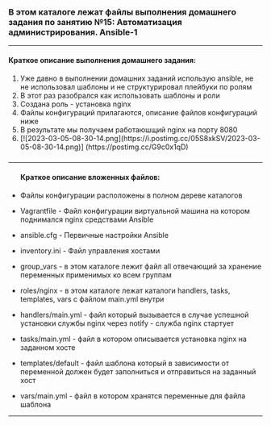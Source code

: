 <h3>В этом каталоге лежат файлы выполнения домашнего задания по занятию №15:
Автоматизация администрирования. Ansible-1</h3>
<hr>
<h4>Краткое описание выполнения домашнего задания:</h4>
<ol>
<li>Уже давно в выполнении домашних заданий использую ansible, не не использовал шаблоны и не структурировал плейбуки по ролям</li>
<li>В этот раз разобрался как использовать шаблоны и роли</li>
<li>Создана роль - установка nginx</li>
<li>Файлы конфигураций прилагаются, описание файлов конфигураций ниже</li>
<li>В результате мы получаем работаюшщий nginx на порту 8080 </li>
<li>[![2023-03-05-08-30-14.png](https://i.postimg.cc/05S8xkSV/2023-03-05-08-30-14.png)] (https://postimg.cc/G9c0x1qD)</li>
</ol>


<h3></h3>
<hr>
<ul>
<h4>Краткое описание вложенных файлов:</h4>
<li><p>Файлы конфигурации расположены в полном дереве каталогов</p></li>
<li><p>Vagrantfile   - Файл конфигурации виртуальной машина на котором поднимался nginx средствами Ansible</p></li>
<li><p>ansible.cfg   - Первичные настройки Ansible</p></li>
<li><p>inventory.ini - Файл управления хостами</p></li>
<li><p>group_vars    - в этом каталоге лежит файл all отвечающий за хранение переменных применимых ко всем группам</p></li>
<li><p>roles/nginx   - в этом каталоге лежат каталоги handlers, tasks, templates, vars c файлом main.yml внутри<p></li>
<li><p>handlers/main.yml  - файл который вызывается в случае успешной установки службы nginx через notify - служба nginx стартует</p></li>
<li><p>tasks/main.yml     - файл в котором описывается установка nginx на заданном хосте</p></li>
<li><p>templates/default  - файл шаблона который в зависимости от переменной должен будет заполниться и отправиться на заданный хост</p></li>
<li><p>vars/main.yml      - файл в котором хранятся переменные для файла шаблона</p></li>

</ul>
<hr>
